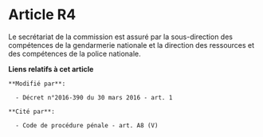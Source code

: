 # Article R4

Le secrétariat de la commission est assuré par la sous-direction des compétences de la gendarmerie nationale et la direction
des ressources et des compétences de la police nationale.

**Liens relatifs à cet article**

	**Modifié par**:

	  - Décret n°2016-390 du 30 mars 2016 - art. 1

	**Cité par**:

	  - Code de procédure pénale - art. A8 (V)
